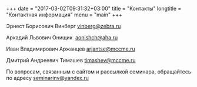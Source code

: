 +++
date = "2017-03-02T09:31:32+03:00"
title = "Контакты"
longtitle = "Контактная информация"
menu = "main"
+++

Эрнест Борисович Винберг [vinberg@zebra.ru](mailto:vinberg@zebra.ru)

Аркадий Львович Онищик  [aonishch@aha.ru](mailto:aonishch@aha.ru) 

Иван Владимирович Аржанцев [arjantse@mccme.ru](mailto:arjantse@mccme.ru) 

Дмитрий Андреевич Тимашев [timashev@mccme.ru](mailto:timashev@mccme.ru)

По вопросам, связанным с сайтом и рассылкой семинара, обращайтесь по адресу [seminarinv@yandex.ru](mailto:seminarinv@yandex.ru)

